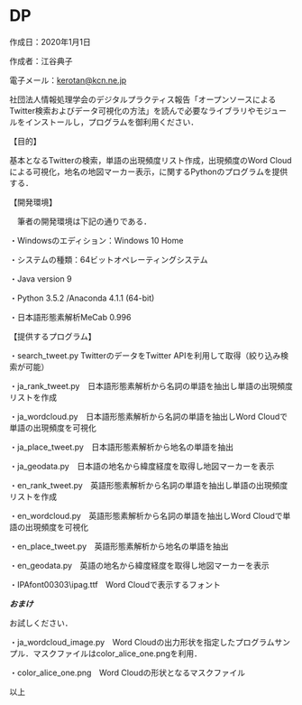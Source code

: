 # DP
作成日：2020年1月1日

作成者：江谷典子

電子メール：kerotan@kcn.ne.jp

社団法人情報処理学会のデジタルプラクティス報告「オープンソースによるTwitter検索およびデータ可視化の方法」を読んで必要なライブラリやモジュールをインストールし，プログラムを御利用ください．

【目的】

基本となるTwitterの検索，単語の出現頻度リスト作成，出現頻度のWord Cloudによる可視化，地名の地図マーカー表示，に関するPythonのプログラムを提供する．

【開発環境】

　筆者の開発環境は下記の通りである．
 
・Windowsのエディション：Windows 10 Home

・システムの種類：64ビットオペレーティングシステム

・Java version 9

・Python 3.5.2 /Anaconda 4.1.1 (64-bit)

・日本語形態素解析MeCab 0.996

【提供するプログラム】

・search_tweet.py	TwitterのデータをTwitter APIを利用して取得（絞り込み検索が可能）

・ja_rank_tweet.py　日本語形態素解析から名詞の単語を抽出し単語の出現頻度リストを作成

・ja_wordcloud.py　日本語形態素解析から名詞の単語を抽出しWord Cloudで単語の出現頻度を可視化

・ja_place_tweet.py　日本語形態素解析から地名の単語を抽出

・ja_geodata.py　日本語の地名から緯度経度を取得し地図マーカーを表示

・en_rank_tweet.py　英語形態素解析から名詞の単語を抽出し単語の出現頻度リストを作成

・en_wordcloud.py　英語形態素解析から名詞の単語を抽出しWord Cloudで単語の出現頻度を可視化

・en_place_tweet.py　英語形態素解析から地名の単語を抽出

・en_geodata.py　英語の地名から緯度経度を取得し地図マーカーを表示

・IPAfont00303\ipag.ttf　Word Cloudで表示するフォント

***おまけ***

お試しください．

・ja_wordcloud_image.py　Word Cloudの出力形状を指定したプログラムサンプル．マスクファイルはcolor_alice_one.pngを利用．

・color_alice_one.png　Word Cloudの形状となるマスクファイル

以上
